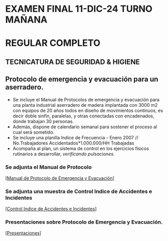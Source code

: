    # EXAMEN FINAL 11-DIC-24 TURNO MAÑANA
   # REGULAR COMPLETO
   ## TECNICATURA DE SEGURIDAD & HIGIENE
   
   ## Protocolo de emergencia y evacuación para un aserradero.

   * Se incluye el Manual de Protocolos de emergencia y evacuación para una planta industrial aserradero de madera implantada con 3000 m2 con equipos de 20 años todos en diseño de movimientos continuos, es decir doble sinfin, paralelas, y otras conectadas con encadenados, donde trabajan 30 personas.
   * Además, dispone de calendario semanal para sostener el proceso al cual será sometido.
   * Se incluye una planilla Indice de Frecuencia - Enero 2007 // No.Trabajadores Accidentados*1.000.000/HH Trabajadas
   * Acompaña al plan, un sistema de control en los ejercicios físicos rutinarios a desarrollar, _verificando pulsaciones_.
   
   ### Se adjunta el Manual de Protocolo
   [[Manual de Protocolo de Emergencia y Evacuación](https://docs.google.com/document/d/1aa6iCKogugVVUID_myCxFJTHPYHGsxozA5rrtwmBWdo/edit?usp=sharing)]
   
   ### Se adjunta una muestra de Control Indice de Accidentes e Incidentes
   [[Control Indice de Accidentes e Incidentes](https://docs.google.com/spreadsheets/d/1zY_w-6ZDfo8xIBMTgG1ffKfAg8_xlmPaqX_jyBtjx-A/edit?usp=sharing)]
   
   ### Presentaciones sobre Protocolo de Emergencia y Evacuación.
   [[Presentaciones](https://gamma.app/docs/Protocolos-de-Emergencia-y-Evacuacion-Aserradero-0h3bdegzllq1lz2)]
   
